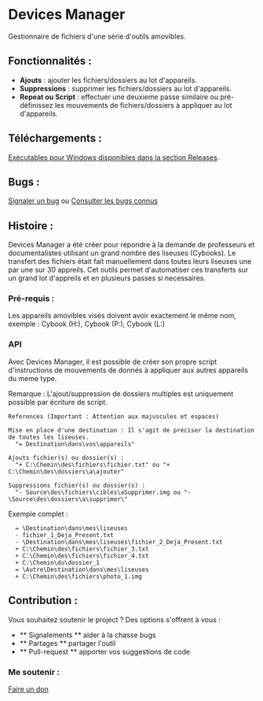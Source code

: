 Devices Manager
================
Gestionnaire de fichiers d'une série d'outils amovibles.

## Fonctionnalités :
 - **Ajouts** : ajouter les fichiers/dossiers au lot d'appareils.
 - **Suppressions** : supprimer les fichiers/dossiers au lot d'appareils.
 - **Repeat ou Script** : effectuer une deuxieme passe similaire ou pré-définissez les mouvements de fichiers/dossiers à appliquer au lot d'appareils.
 
## Téléchargements : 
[Exécutables pour Windows disponibles dans la section Releases](https://github.com/hopollo/devicesmanager/releases).

## Bugs : 
[Signaler un bug](https://github.com/hopollo/devicesmanager/issues/new) ou [Consulter les bugs connus](https://github.com/hopollo/devicesmanager/issues)

## Histoire :
Devices Manager a été créer pour répondre à la demande de professeurs et documentalistes utilisant un grand nombre des liseuses (Cybooks).
Le transfert des fichiers était fait manuellement dans toutes leurs liseuses une par une sur 30 appreils.
Cet outils permet d'automatiser ces transferts sur un grand lot d'appreils et en plusieurs passes si necessaires.

### Pré-requis :
Les appareils amovibles visés doivent avoir exactement le même nom, exemple : Cybook (H:), Cybook (P:), Cybook (L:)

### API
Avec Devices Manager, il est possible de créer son propre script d'instructions de mouvements de donnés à appliquer aux autres appareils du meme type.

Remarque : L'ajout/suppression de dossiers multiples est uniquement possible par écriture de script.
    
    References (Important : Attention aux majuscules et espaces)
    
    Mise en place d'une destination : Il s'agit de préciser la destination de toutes les liseuses.
      "= Destination\dans\vos\appareils"
    
    Ajouts fichier(s) ou dossier(s) : 
      "+ C:\Chemin\des\fichiers\fichier.txt" ou "+ C:\Chemin\des\dossiers\a\ajouter"
   
    Suppressions fichier(s) ou dossier(s) :
      "- Source\des\fichiers\ciblés\aSupprimer.img ou "- \Source\des\dossiers\a\supprimer\"

  Exemple complet :
  ```
    = \Destination\dans\mes\liseuses
    - fichier_1_Deja_Present.txt
    - \Destination\dans\mes\liseuses\fichier_2_Deja_Present.txt
    + C:\Chemin\des\fichiers\fichier_3.txt
    + C:\Chemin\des\fichiers\fichier_4.txt
    + C:\Chemin\du\dossier_1
    = \Autre\Destination\dans\mes\liseuses
    + C:\Chemin\des\fichiers\photo_1.img
  ```
 
## Contribution :
Vous souhaitez soutenir le project ? Des options s'offrent à vous : 
- ** Signalements ** aider à la chasse bugs
- ** Partages ** partager l'outil
- ** Pull-request ** apporter vos suggestions de code

### Me soutenir :
[Faire un don](https://streamelements.com/hopollo/tip)
